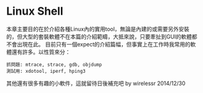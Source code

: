 # Linux Shell

本章主要目的在於介紹各種Linux內的實用tool，無論是內建的或需要另外安裝的，但大型的套裝軟體不在本篇的介紹範疇，大抵來說，只要牽扯到GUI的軟體都不會出現在此。 目前只有一個expect的介紹篇幅，但事實上在工作時我常用的軟體還有許多。以性質來分：
```
抓問題: mtrace, strace, gdb, objdump
測試用: xdotool, iperf, hping3
```
其他還有很多有趣的小軟件，這就留待日後補充吧
by wirelessr 2014/12/30
